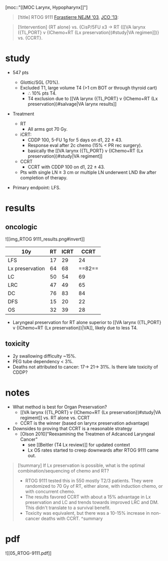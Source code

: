 [moc::"[[MOC Larynx, Hypopharynx]]"]
>[!title]
> RTOG 9111 [Forastierre NEJM '03](https://www.nejm.org/doi/10.1056/NEJMoa031317?url_ver=Z39.88-2003&rfr_id=ori:rid:crossref.org&rfr_dat=cr_pub%3dwww.ncbi.nlm.nih.gov), [JCO '13](https://www.ncbi.nlm.nih.gov/pmc/articles/PMC3577950/):  

>[!intervention] 
> {RT alone} vs. {CisP/5FU x3 → RT ([[VA larynx ({TL,PORT} v {IChemo+RT (Lx preservation})#study|VA regimen]])} vs. {CCRT}.

# study
- 547 pts 
	- Glottic/SGL (70%). 
	- Excluded T1, large volume T4 (>1 cm BOT or through thyroid cart) 
		- ∴ 10% pts T4.
		- T4 exclusion due to [[VA larynx ({TL,PORT} v {IChemo+RT (Lx preservation})#salvage|VA larynx results]]

- Treatment
	- RT
		- All arms got 70 Gy. 
	- iCRT: 
		- CDDP 100, 5-FU 1g for 5 days on d1, 22 ± 43.
		- Response eval after 2c chemo (15% < PR rec surgery).
		- basically the [[VA larynx ({TL,PORT} v {IChemo+RT (Lx preservation})#study|VA regiment]] 
	- CCRT
		- CCRT with CDDP 100 on d1, 22 ± 43.
	- Pts with single LN ≥ 3 cm or multiple LN underwent LND 8w after completion of therapy.
- Primary endpoint: LFS.

# results
## oncologic

![[img_RTOG 9111_results.png#invert]]

| 10y             | RT  | ICRT | CCRT   |
| --------------- | --- | ---- | ------ |
| LFS             | 17  | 29   | 24     |
| Lx preservation | 64  | 68   | ==82== |
| LC              | 50  | 54   | 69     |
| LRC             | 47  | 49   | 65     |
| DC              | 76  | 83   | 84     |
| DFS             | 15  | 20   | 22     |
| OS              | 32  | 39   | 28     |

- Laryngeal preservation for RT alone superior to [[VA larynx ({TL,PORT} v {IChemo+RT (Lx preservation})|VA]], likely due to less T4.

## toxicity
- 2y swallowing difficulty ~15%. 
- PEG tube dependency < 3%.
- Deaths not attributed to cancer: 17→ 21→ 31%. Is there late toxicity of CDDP? 

# notes
- What method is best for Organ Preservation?
	- [[VA larynx ({TL,PORT} v {IChemo+RT (Lx preservation})#study|VA regiment]] vs. RT alone vs. CCRT
	- CCRT is the winner (based on larynx preservation advantage)
- Downsides to proving that CCRT is a reasonable strategy
	- [Olson 2010]"Reexamining the Treatmen of Adcanced Laryngeal Cancer"
		- see [[Beitler (T4 Lx review)]] for updated context
		- Lx OS rates started to creep downwards after RTOG 9111 came out.

>[!summary] 
> If Lx preservation is possible, what is the optimal combination/sequencing of chemo and RT?
> - RTOG 9111 tested this in 550 mostly T2/3 patients. They were randomized to 70 Gy of RT, either alone, with induction chemo, or with concurrent chemo. 
> - The results favored CCRT with about a 15% advantage in Lx preservation and LC and trends towards improved LRC and DM. This didn't translate to a survival benefit.
> - Toxicity was equivalent, but there was a 10-15% increase in non-cancer deaths with CCRT.
>^summary

# pdf
![[05_RTOG-9111.pdf]]
